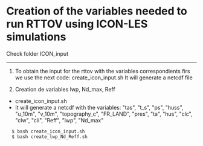# Creation of the variables needed to run RTTOV using ICON-LES simulations
Check folder ICON_input

----------
1. To obtain the input for the rttov with the variables correspondients firs we use the next code: 
create_icon_input.sh
It will generate a netcdf file

2. Creation de variables lwp, Nd_max, Reff  
- create_icon_input.sh
- It will generate a netcdf with the variables: "tas", "t_s", "ps", "huss", "u_10m", "v_10m", "topography_c", "FR_LAND", "pres", "ta", "hus",  "clc", "clw", "cli", "Reff", "lwp", "Nd_max"

```
  $ bash create_icon_input.sh
  $ bash create_lwp_Nd_Reff.sh  
```

